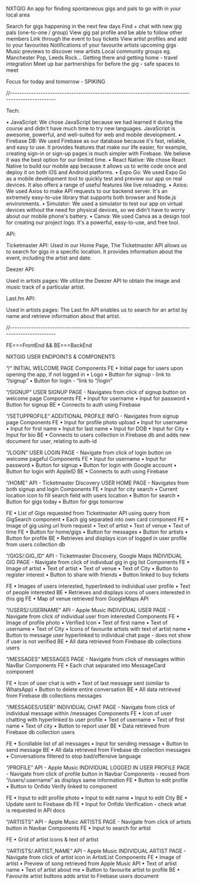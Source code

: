NXTGIG
An app for finding spontaneous gigs and pals to go with in your local area

Search for gigs happening in the next few days
Find + chat with new gig pals (one-to-one / group)
View gig pal profile and be able to follow other members
Link through the event to buy tickets
View artist profiles and add to your favourites 
Notifications of your favourite artists upcoming gigs
Music previews to discover new artists
Local community groups eg. Manchester Pop, Leeds Rock…
Getting there and getting home - travel integration 
Meet up bar partnerships for before the gig - safe spaces to meet

Focus for today and tomorrow - SPIKING

//-------------------------------------------------------------------------------------------------

Tech: 

•	JavaScript: We chose JavaScript because we had learned it during the course and didn't have much time to try new languages. JavaScript is awesome, powerful, and well-suited for web and mobile development.
•	Firebase DB: We used Firebase as our database because it's fast, reliable, and easy to use. It provides features that make our life easier, for example, creating sign-in or sign-up pages is much simpler with Firebase. We believe it was the best option for our limited time.
•	React Native: We chose React Native to build our mobile app because it allows us to write code once and deploy it on both iOS and Android platforms.
•	Expo Go: We used Expo Go as a mobile development tool to quickly test and preview our app on real devices. It also offers a range of useful features like live reloading.
•	Axios: We used Axios to make API requests to our backend server. It's an extremely easy-to-use library that supports both browser and Node.js environments.
•	Simulator: We used a simulator to test our app on virtual devices without the need for physical devices, so we didn't have to worry about our mobile phone's battery.
•	Canva: We used Canva as a design tool for creating our project logo. It's a powerful, easy-to-use, and free tool.


APi:

Ticketmaster API:
Used in our Home Page,
The Ticketmaster API allows us to search for gigs in a specific location. It provides information about the event, including the artist and date.

Deezer API:

Used in artists pages:
We utilize the Deezer API to obtain the image and music track of a particular artist.

Last.fm API:

Used in artists pages:
The Last.fm API enables us to search for an artist by name and retrieve information about that artist.


//-------------------------------------------------------------------------------------------------

FE===FrontEnd && BE===BackEnd

NXTGIG USER ENDPOINTS & COMPONENTS

“/“ 
INITIAL WELCOME PAGE
Components
<Welcome />
FE
•	Initial page for users upon opening the app, if not logged in
•	Logo
•	Button for signup - link to “/signup”
•	Button for login - “link to “/login”

“/SIGNUP“
USER SIGNUP PAGE - Navigates from click of signup button on welcome page
Components
<SignupForm />
FE
•	Input for username
•	Input for password
•	Button for signup
BE
•	Connects to auth using Firebase

“/SETUPPROFILE“
ADDITIONAL PROFILE INFO - Navigates from signup page
Components
<SetupProfileForm />
FE
•	Input for profile photo upload
•	Input for username
•	Input for first name
•	Input for last name
•	Input for DOB
•	Input for City
•	Input for bio
BE
•	Connects to users collection in Firebase db and adds new document for user, relating to auth-id


“/LOGIN“
USER LOGIN PAGE - Navigate from click of login button on welcome pageful
Components
<LoginForm />
FE
•	Input for username
•	Input for password
•	Button for signup
•	Button for login with Google account
•	Button for login with AppleID
BE
•	Connects to auth using Firebase

“/HOME“
API - Ticketmaster Discovery
USER HOME PAGE - Navigates from both signup and login
Components
<GigSearch />
FE
•	Input for city search
•	Current location icon to fill search field with users location
•	Button for search
•	Button for gigs today
•	Button for gigs tomorrow

<GigList />
FE
•	List of Gigs requested from Ticketmaster API using query from GigSearch component
•	Each gig separated into own card component

<GigCard />
FE
•	Image of gig using url from request
•	Text of artist
•	Text of venue
•	Text of time

<NavBar />
FE 
•	Button for home/gigs
•	Button for messages
•	Button for artists
•	Button for profile
BE
•	Retrieves and displays icon of logged in user profile from users collection db

“/GIGS/:GIG_ID“
API - Ticketmaster Discovery, Google Maps 
INDIVIDUAL GIG PAGE - Navigate from click of individual gig in gig list
Components
<SingleGig />
FE
•	Image of artist
•	Text of artist
•	Text of venue
•	Text of City
•	Button to register interest
•	Button to share with friends
•	Button linked to buy tickets

<Interested />
FE
•	Images of users interested, hyperlinked to individual user profile
•	Text of people interested
BE
•	Retrieves and displays icons of users interested in this gig

<GigMap />
FE
•	Map of venue retrieved from GoogleMaps API

“/USERS/:USERNAME”
API - Apple Music
INDIVIDUAL USER PAGE - Navigate from click of individual user from interested
Components
<SingleUser />
FE
•	Image of profile photo
•	Verified Icon
•	Text of first name
•	Text of username
•	Text of City
•	Icons of favourite artists with text of artist name
•	Button to message user hyperlinked to individual chat page - does not show if user is not verified
BE
•	All data retrieved from Firebase db collections users

“/MESSAGES“
MESSAGES PAGE - Navigate from click of messages within NavBar
Components
<MessageList />
FE
•	Each chat separated into MessageCard component

<MessageCard />
FE
•	Icon of user chat is with
•	Text of last message sent (similar to WhatsApp)
•	Button to delete entire conversation
BE
•	All data retrieved from Firebase db collections messages

“/MESSAGES/USER“
INDIVIDUAL CHAT PAGE - Navigate from click of individual message within /messages
Components
<Recipient />
FE
•	Icon of user chatting with hyperlinked to user profile
•	Text of username 
•	Text of first name
•	Text of city
•	Button to report user
BE
•	Data retrieved from Firebase db collection users

<Conversation />
FE
•	Scrollable list of all messages
•	Input for sending message
•	Button to send message
BE
•	All data retrieved from Firebase db collection messages
•	Conversations filtered to stop bad/offensive language

“/PROFILE”
API - Apple Music
INDIVIDUAL LOGGED IN USER PROFILE PAGE - Navigate from click of profile button in Navbar
Components
<User /> - reused from “/users/:username” as displays same information
FE
•	Button to edit profile
•	Button to Onfido Verify linked to <OnfidoVerify /> component

<EditUser />
FE
•	Input to edit profile photo
•	Input to edit name
•	Input to edit City
BE
•	Update sent to Firebase db

<OnfidoVerify />
FE
•	Input for Onfido Verification - check what is requested in API docs

“/ARTISTS”
API - Apple Music
ARTISTS PAGE - Navigate from click of artists button in Navbar
Components
<ArtistSearch /> 
FE
•	Input to search for artist

<ArtistList />
FE
•	Grid of artist icons & text of artist

“/ARTISTS/:ARTIST_NAME“
API - Apple Music
INDIVIDUAL ARTIST PAGE - Navigate from click of artist icon in ArtistList
Components
<SingleArtist /> 
FE
•	Image of artist
•	Preview of song retrieved from Apple Music API
•	Text of artist name
•	Text of artist about me
•	Button to favourite artist to profile
BE
•	Favourite artist buttons adds artist to Firebase users document
